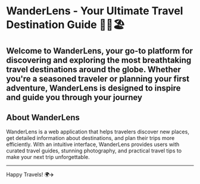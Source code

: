 # WanderLens - Your Ultimate Travel Destination Guide 🛫🧳🏖️

## Welcome to WanderLens, your go-to platform for discovering and exploring the most breathtaking travel destinations around the globe. Whether you're a seasoned traveler or planning your first adventure, WanderLens is designed to inspire and guide you through your journey

## About WanderLens

WanderLens is a web application that helps travelers discover new places, get detailed information about destinations, and plan their trips more efficiently. With an intuitive interface, WanderLens provides users with curated travel guides, stunning photography, and practical travel tips to make your next trip unforgettable.

---

Happy Travels! 🌍✈️
